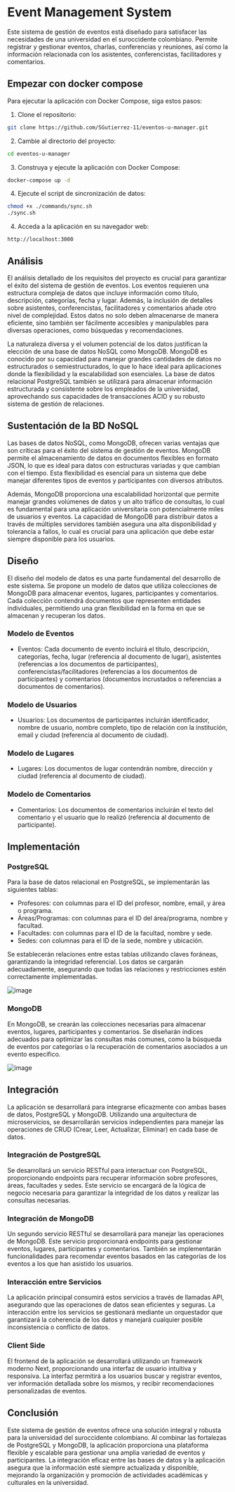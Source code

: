 # Event Management System

Este sistema de gestión de eventos está diseñado para satisfacer las necesidades de una universidad en el suroccidente colombiano. Permite registrar y gestionar eventos, charlas, conferencias y reuniones, así como la información relacionada con los asistentes, conferencistas, facilitadores y comentarios.

## Empezar con docker compose

Para ejecutar la aplicación con Docker Compose, siga estos pasos:

1. Clone el repositorio:

```bash
git clone https://github.com/SGutierrez-11/eventos-u-manager.git
```

2. Cambie al directorio del proyecto:

```bash
cd eventos-u-manager
```

3. Construya y ejecute la aplicación con Docker Compose:

```bash
docker-compose up -d
```

4. Ejecute el script de sincronización de datos:

```bash
chmod +x ./commands/sync.sh
./sync.sh
```


4. Acceda a la aplicación en su navegador web:

```
http://localhost:3000
```

## Análisis

El análisis detallado de los requisitos del proyecto es crucial para garantizar el éxito del sistema de gestión de eventos. Los eventos requieren una estructura compleja de datos que incluye información como título, descripción, categorías, fecha y lugar. Además, la inclusión de detalles sobre asistentes, conferencistas, facilitadores y comentarios añade otro nivel de complejidad. Estos datos no solo deben almacenarse de manera eficiente, sino también ser fácilmente accesibles y manipulables para diversas operaciones, como búsquedas y recomendaciones.

La naturaleza diversa y el volumen potencial de los datos justifican la elección de una base de datos NoSQL como MongoDB. MongoDB es conocido por su capacidad para manejar grandes cantidades de datos no estructurados o semiestructurados, lo que lo hace ideal para aplicaciones donde la flexibilidad y la escalabilidad son esenciales. La base de datos relacional PostgreSQL también se utilizará para almacenar información estructurada y consistente sobre los empleados de la universidad, aprovechando sus capacidades de transacciones ACID y su robusto sistema de gestión de relaciones.

## Sustentación de la BD NoSQL

Las bases de datos NoSQL, como MongoDB, ofrecen varias ventajas que son críticas para el éxito del sistema de gestión de eventos. MongoDB permite el almacenamiento de datos en documentos flexibles en formato JSON, lo que es ideal para datos con estructuras variadas y que cambian con el tiempo. Esta flexibilidad es esencial para un sistema que debe manejar diferentes tipos de eventos y participantes con diversos atributos.

Además, MongoDB proporciona una escalabilidad horizontal que permite manejar grandes volúmenes de datos y un alto tráfico de consultas, lo cual es fundamental para una aplicación universitaria con potencialmente miles de usuarios y eventos. La capacidad de MongoDB para distribuir datos a través de múltiples servidores también asegura una alta disponibilidad y tolerancia a fallos, lo cual es crucial para una aplicación que debe estar siempre disponible para los usuarios.

## Diseño

El diseño del modelo de datos es una parte fundamental del desarrollo de este sistema. Se propone un modelo de datos que utiliza colecciones de MongoDB para almacenar eventos, lugares, participantes y comentarios. Cada colección contendrá documentos que representen entidades individuales, permitiendo una gran flexibilidad en la forma en que se almacenan y recuperan los datos.

### Modelo de Eventos
- Eventos: Cada documento de evento incluirá el título, descripción, categorías, fecha, lugar (referencia al documento de lugar), asistentes (referencias a los documentos de participantes), conferencistas/facilitadores (referencias a los documentos de participantes) y comentarios (documentos incrustados o referencias a documentos de comentarios).

### Modelo de Usuarios
- Usuarios: Los documentos de participantes incluirán identificador, nombre de usuario, nombre completo, tipo de relación con la institución, email y ciudad (referencia al documento de ciudad).

### Modelo de Lugares
- Lugares: Los documentos de lugar contendrán nombre, dirección y ciudad (referencia al documento de ciudad).

### Modelo de Comentarios
- Comentarios: Los documentos de comentarios incluirán el texto del comentario y el usuario que lo realizó (referencia al documento de participante).

## Implementación

### PostgreSQL

Para la base de datos relacional en PostgreSQL, se implementarán las siguientes tablas:

- Profesores: con columnas para el ID del profesor, nombre, email, y área o programa.
- Áreas/Programas: con columnas para el ID del área/programa, nombre y facultad.
- Facultades: con columnas para el ID de la facultad, nombre y sede.
- Sedes: con columnas para el ID de la sede, nombre y ubicación.

Se establecerán relaciones entre estas tablas utilizando claves foráneas, garantizando la integridad referencial. Los datos se cargarán adecuadamente, asegurando que todas las relaciones y restricciones estén correctamente implementadas.

![image](https://github.com/SGutierrez-11/eventos-u-manager/assets/64285906/a4689a41-e58c-41dc-b9e7-bd00fcffe028)


### MongoDB

En MongoDB, se crearán las colecciones necesarias para almacenar eventos, lugares, participantes y comentarios. Se diseñarán índices adecuados para optimizar las consultas más comunes, como la búsqueda de eventos por categorías o la recuperación de comentarios asociados a un evento específico.

![image](https://github.com/SGutierrez-11/eventos-u-manager/assets/64285906/60293b46-0eea-4a6f-be1c-ee4ea718b59a)


## Integración

La aplicación se desarrollará para integrarse eficazmente con ambas bases de datos, PostgreSQL y MongoDB. Utilizando una arquitectura de microservicios, se desarrollarán servicios independientes para manejar las operaciones de CRUD (Crear, Leer, Actualizar, Eliminar) en cada base de datos.

### Integración de PostgreSQL

Se desarrollará un servicio RESTful para interactuar con PostgreSQL, proporcionando endpoints para recuperar información sobre profesores, áreas, facultades y sedes. Este servicio se encargará de la lógica de negocio necesaria para garantizar la integridad de los datos y realizar las consultas necesarias.

### Integración de MongoDB

Un segundo servicio RESTful se desarrollará para manejar las operaciones de MongoDB. Este servicio proporcionará endpoints para gestionar eventos, lugares, participantes y comentarios. También se implementarán funcionalidades para recomendar eventos basados en las categorías de los eventos a los que han asistido los usuarios.

### Interacción entre Servicios

La aplicación principal consumirá estos servicios a través de llamadas API, asegurando que las operaciones de datos sean eficientes y seguras. La interacción entre los servicios se gestionará mediante un orquestador que garantizará la coherencia de los datos y manejará cualquier posible inconsistencia o conflicto de datos.

### Client Side

El frontend de la aplicación se desarrollará utilizando un framework moderno Next, proporcionando una interfaz de usuario intuitiva y responsiva. La interfaz permitirá a los usuarios buscar y registrar eventos, ver información detallada sobre los mismos, y recibir recomendaciones personalizadas de eventos.

## Conclusión

Este sistema de gestión de eventos ofrece una solución integral y robusta para la universidad del suroccidente colombiano. Al combinar las fortalezas de PostgreSQL y MongoDB, la aplicación proporciona una plataforma flexible y escalable para gestionar una amplia variedad de eventos y participantes. La integración eficaz entre las bases de datos y la aplicación asegura que la información esté siempre actualizada y disponible, mejorando la organización y promoción de actividades académicas y culturales en la universidad.
